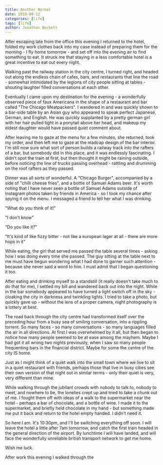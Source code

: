 ```yaml
---
title: Another Normal
date: 2018-09-12
categories: [life]
tags: [life]
author: Jonathan Beckett
---
```


After escaping late from the office this evening I returned to the hotel, folded my work clothes back into my case instead of preparing them for the morning - I fly home tomorrow - and set off into the evening air to find something to eat. It struck me that staying in a less comfortable hotel is a great incentive to eat out every night.

Walking past the railway station in the city centre, I turned right, and headed out along the endless chain of cafes, bars, and restaurants that line the road - somewhat intimidated by the legions of city people sitting at tables - shouting laughter filled conversations at each other.

Eventually I came upon my destination for the evening - a wonderfully observed piece of faux Americana in the shape of a restaurant and bar called "The Chicago Meatpackers". I wandered in and was quickly shown to a bar-side table by an Asian guy who appeared to speak perfect Japanese, German, and English. He was quickly supplanted by a pretty german girl with her hair pulled tight in a ponytail above her head, and makeup my eldest daughter would have passed quiet comment about.

After leaving me to gaze at the menu for a few minutes, she returned, took my order, and then left me to gaze at the madcap design of the bar interior. I'm still now sure what sort of person builds a railway track into the rafters of a bar, but somebody did in this place, and it was endlessly fascinating. I didn't spot the train at first, but then thought it might be raining outside, before noticing the line of trucks passing overhead - rattling and drumming on the roof rafters as they passed.

Dinner was all sorts of wonderful. A "Chicago Burger", accompanied by a side of "chilli cheese fries", and a bottle of Samuel Adams beer. It's worth noting that I have never seen a bottle of Samuel Adams outside of Instagram photos taken by friends in America - so I took my chance after spying it on the menu. I messaged a friend to tell her what I was drinking.

"What do you think of it!"

"I don't know"

"Do you like it?"

"It's kind of like fizzy bitter - not like a european lager at all - there are more hops in it"

While eating, the girl that served me passed the table several times - asking how I was doing every time she passed. The guy sitting at the table next to me must have begun wondering what I had done to garner such attention - because she never said a word to him. I must admit that I began questioning it too.

After eating and drinking myself to a standstill (it really doesn't take much to do that for me), I settled my bill and wandered back out into the night. While in the bar somebody appeared to have turned a light switch off in the sky - cloaking the city in darkness and twinkling lights. I tried to take a photo, but quickly gave up - without the lens of a proper camera, night photography is a lottery at best.

The road back through the city centre had transformed itself over the preceding hour from a busy sea of smiling conversation, into a rippling torrent. So many faces - so many conversations - so many languages filled the air in all directions. At first I was overwhelmed by it all, but then began to notice how many people seemed to be at ease among the mayhem. Maybe I had got it all wrong two nights previously, when I saw so many people frequenting bars in the financial district. Maybe for some the centre of the city IS home.

Just as I might think of a quiet walk into the small town where we live to sit in a quiet restaurant with friends, perhaps those that live in busy cities see their own version of that night out in similar terms - only their quiet is very, very different than mine.

While walking through the jubilant crowds with nobody to talk to, nobody to meet, and nowhere to be, the lonelies crept up and tried to take a chunk out of me. I fought them off with ideas of a walk to the supermarket near the hotel - perhaps a bar of chocolate, and a bottle of wine. I made it to the supermarket, and briefly held chocolate in my hand - but something made me put it back and return to the hotel empty handed. I didn't need it.

So here I am. It's 10:30pm, and I'll be switching everything off soon. I will leave the hotel a little after 7am tomorrow, and catch the first train headed in the general direction of the airport. By lunchtime I will have landed, and will face the wonderfully unreliable british transport network to get me home.

Wish me luck.

After work this evening I walked through the